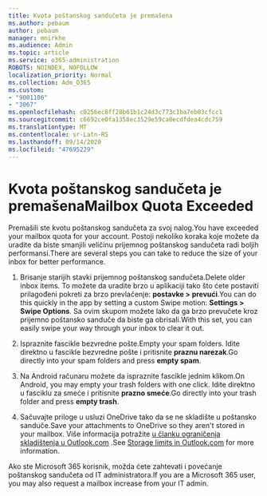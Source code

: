 ```yaml
---
title: Kvota poštanskog sandučeta je premašena
ms.author: pebaum
author: pebaum
manager: mnirkhe
ms.audience: Admin
ms.topic: article
ms.service: o365-administration
ROBOTS: NOINDEX, NOFOLLOW
localization_priority: Normal
ms.collection: Adm_O365
ms.custom:
- "9001106"
- "3067"
ms.openlocfilehash: c0256ec8ff28b61b1c24d3c773c1ba7eb03cfcc1
ms.sourcegitcommit: c6692ce0fa1358ec3529e59ca0ecdfdea4cdc759
ms.translationtype: MT
ms.contentlocale: sr-Latn-RS
ms.lasthandoff: 09/14/2020
ms.locfileid: "47695229"
---
```

# <a name="mailbox-quota-exceeded"></a><span data-ttu-id="9b815-102">Kvota poštanskog sandučeta je premašena</span><span class="sxs-lookup"><span data-stu-id="9b815-102">Mailbox Quota Exceeded</span></span>

<span data-ttu-id="9b815-103">Premašili ste kvotu poštanskog sandučeta za svoj nalog.</span><span class="sxs-lookup"><span data-stu-id="9b815-103">You have exceeded your mailbox quota for your account.</span></span> <span data-ttu-id="9b815-104">Postoji nekoliko koraka koje možete da uradite da biste smanjili veličinu prijemnog poštanskog sandučeta radi boljih performansi.</span><span class="sxs-lookup"><span data-stu-id="9b815-104">There are several steps you can take to reduce the size of your inbox for better performance.</span></span>

1. <span data-ttu-id="9b815-105">Brisanje starijih stavki prijemnog poštanskog sandučeta.</span><span class="sxs-lookup"><span data-stu-id="9b815-105">Delete older inbox items.</span></span> <span data-ttu-id="9b815-106">To možete da uradite brzo u aplikaciji tako što ćete postaviti prilagođeni pokreti za brzo prevlačenje: **postavke > prevući**.</span><span class="sxs-lookup"><span data-stu-id="9b815-106">You can do this quickly in the app by setting a custom Swipe motion: **Settings > Swipe Options**.</span></span> <span data-ttu-id="9b815-107">Sa ovim skupom možete lako da ga brzo prevučete kroz prijemno poštansko sanduče da biste ga obrisali.</span><span class="sxs-lookup"><span data-stu-id="9b815-107">With this set, you can easily swipe your way through your inbox to clear it out.</span></span>

2. <span data-ttu-id="9b815-108">Ispraznite fascikle bezvredne pošte.</span><span class="sxs-lookup"><span data-stu-id="9b815-108">Empty your spam folders.</span></span> <span data-ttu-id="9b815-109">Idite direktno u fascikle bezvredne pošte i pritisnite **praznu narezak**.</span><span class="sxs-lookup"><span data-stu-id="9b815-109">Go directly into your spam folders and press **empty spam**.</span></span>

3. <span data-ttu-id="9b815-110">Na Android računaru možete da ispraznite fascikle jednim klikom.</span><span class="sxs-lookup"><span data-stu-id="9b815-110">On Android, you may empty your trash folders with one click.</span></span> <span data-ttu-id="9b815-111">Idite direktno u fasciklu za smeće i pritisnite **prazno smeće**.</span><span class="sxs-lookup"><span data-stu-id="9b815-111">Go directly into your trash folder and press **empty trash**.</span></span> 

4. <span data-ttu-id="9b815-112">Sačuvajte priloge u usluzi OneDrive tako da se ne skladište u poštansko sanduče.</span><span class="sxs-lookup"><span data-stu-id="9b815-112">Save your attachments to OneDrive so they aren't stored in your mailbox.</span></span> <span data-ttu-id="9b815-113">Više informacija potražite [u članku ograničenja skladištenja u Outlook.com](https://support.office.com/article/storage-limits-in-outlook-com-7ac99134-69e5-4619-ac0b-2d313bba5e9e) .</span><span class="sxs-lookup"><span data-stu-id="9b815-113">See [Storage limits in Outlook.com](https://support.office.com/article/storage-limits-in-outlook-com-7ac99134-69e5-4619-ac0b-2d313bba5e9e) for more information.</span></span> 

<span data-ttu-id="9b815-114">Ako ste Microsoft 365 korisnik, možda ćete zahtevati i povećanje poštanskog sandučeta od IT administratora.</span><span class="sxs-lookup"><span data-stu-id="9b815-114">If you are a Microsoft 365 user, you may also request a mailbox increase from your IT admin.</span></span>